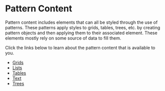 ﻿<!--
|metadata|
{
    "fileName": "documentengine-pattern-content",
    "controlName": "Infragistics Document Library",
    "tags": ["Layouts","Reporting"]
}
|metadata|
-->

# Pattern Content
Pattern content includes elements that can all be styled through the use of patterns. These patterns apply styles to grids, tables, trees, etc. by creating pattern objects and then applying them to their associated element. These elements mostly rely on some source of data to fill them.

Click the links below to learn about the pattern content that is available to you.

-   [Grids](DocumentEngine-Grids.html "Explains the grid pattern content item in the document engine.")
-   [Lists](DocumentEngine-Lists.html "Explains the lists pattern content item in the document engine.")
-   [Tables](DocumentEngine-Tables.html "Explains the tables pattern content item in the document engine.")
-   [Text](DocumentEngine-Text.html "Explains the text pattern content item in the document engine.")
-   [Trees](DocumentEngine-Trees.html "Explains the tree pattern content item in the document engine.")

 

 


